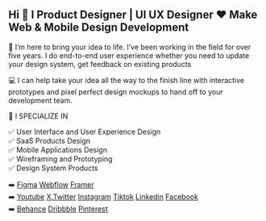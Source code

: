## Hi 👋 I Product Designer | UI UX Designer ❤️ Make Web & Mobile Design Development

🎨 I’m here to bring your idea to life. I’ve been working in the field for over five years. I do end-to-end user experience whether you need to update your design system, get feedback on existing products  

💻 I can help take your idea all the way to the finish line with interactive prototypes and pixel perfect design mockups to hand off to your development team.  

👑 I SPECIALIZE IN   

✅ User Interface and User Experience Design  
✅ SaaS Products Design  
✅ Mobile Applications Design  
✅ Wireframing and Prototyping  
✅ Design System Products

➡️
[Figma](https://www.figma.com/@mahmoudwahieby) 
[Webflow](https://webflow.com/@mahmoudwahieby) 
[Framer]()  
➡️
[Youtube](https://www.youtube.com/@mahmoudwahieby) 
[X,Twitter](https://x.com/mahmoudwahieby) 
[Instagram](https://www.instagram.com/mahmoudwahieby/) 
[Tiktok](https://www.tiktok.com/@mahmoudwahieby) 
[Linkedin](https://www.linkedin.com/in/mahmoudwahieby/) 
[Facebook](https://www.facebook.com/MahmoudWahieby)  
➡️
[Behance](https://www.behance.net/mahmoudwahieby) 
[Dribbble](https://dribbble.com/mahmoudwahieby)
[Pinterest](https://www.pinterest.com/mahmoudwahieby/)

